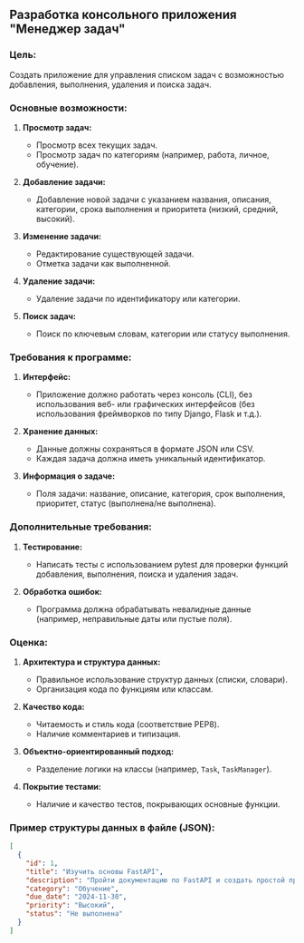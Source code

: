 ## Разработка консольного приложения "Менеджер задач"

### Цель:
Создать приложение для управления списком задач с возможностью добавления, выполнения, удаления и поиска задач.

### Основные возможности:
1. **Просмотр задач:**
   - Просмотр всех текущих задач.
   - Просмотр задач по категориям (например, работа, личное, обучение).

2. **Добавление задачи:**
   - Добавление новой задачи с указанием названия, описания, категории, срока выполнения и приоритета (низкий, средний, высокий).

3. **Изменение задачи:**
   - Редактирование существующей задачи.
   - Отметка задачи как выполненной.

4. **Удаление задачи:**
   - Удаление задачи по идентификатору или категории.

5. **Поиск задач:**
   - Поиск по ключевым словам, категории или статусу выполнения.

### Требования к программе:

1. **Интерфейс:**
   - Приложение должно работать через консоль (CLI), без использования веб- или графических интерфейсов (без использования фреймворков по типу Django, Flask и т.д.).

2. **Хранение данных:**
   - Данные должны сохраняться в формате JSON или CSV.
   - Каждая задача должна иметь уникальный идентификатор.

3. **Информация о задаче:**
   - Поля задачи: название, описание, категория, срок выполнения, приоритет, статус (выполнена/не выполнена).

### Дополнительные требования:

1. **Тестирование:**
   - Написать тесты с использованием pytest для проверки функций добавления, выполнения, поиска и удаления задач.

2. **Обработка ошибок:**
   - Программа должна обрабатывать невалидные данные (например, неправильные даты или пустые поля).

### Оценка:

1. **Архитектура и структура данных:**
   - Правильное использование структур данных (списки, словари).
   - Организация кода по функциям или классам.

2. **Качество кода:**
   - Читаемость и стиль кода (соответствие PEP8).
   - Наличие комментариев и типизация.

3. **Объектно-ориентированный подход:**
   - Разделение логики на классы (например, `Task`, `TaskManager`).

4. **Покрытие тестами:**
   - Наличие и качество тестов, покрывающих основные функции.

### Пример структуры данных в файле (JSON):

```json
[
  {
    "id": 1,
    "title": "Изучить основы FastAPI",
    "description": "Пройти документацию по FastAPI и создать простой проект",
    "category": "Обучение",
    "due_date": "2024-11-30",
    "priority": "Высокий",
    "status": "Не выполнена"
  }
]